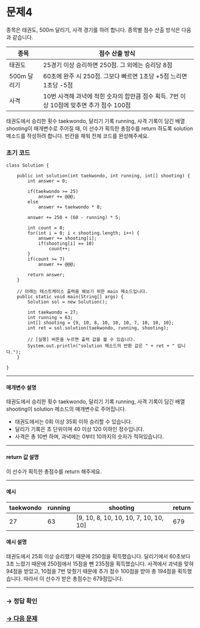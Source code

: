 # 문제4

종목은 태권도, 500m 달리기, 사격 경기를 하려 합니다. 종목별 점수 산출 방식은 다음과 같습니다.

| 종목        | 점수 산출 방식                                                                      |
|-------------|----------------------------------------------------------------------------------------|
| 태권도   | 25경기 이상 승리하면 250점. 그 외에는 승리당 8점               |
| 500m 달리기 | 60초에 완주 시 250점. 그보다 빠르면 1초당 +5점 느리면 1초당 -5점                        |
| 사격        | 10번 사격해 과녁에 적힌 숫자의 합만큼 점수 획득. 7번 이상 10점에 맞추면 추가 점수 100점  |

태권도에서 승리한 횟수 taekwondo, 달리기 기록 running, 사격 기록이 담긴 배열 shooting이 매개변수로 주어질 때, 이 선수가 획득한 총점수를 return 하도록 solution 메소드를 작성하려 합니다. 빈칸을 채워 전체 코드를 완성해주세요.

### 초기 코드

```
class Solution {

    public int solution(int taekwondo, int running, int[] shooting) {
        int answer = 0;

        if(taekwondo >= 25)
            answer += @@@;
        else
            answer += taekwondo * 8;

        answer += 250 + (60 - running) * 5;

        int count = 0;
        for(int i = 0; i < shooting.length; i++) {
            answer += shooting[i];
            if(shooting[i] == 10)
                count++;
        }
        if(count >= 7)
            answer += @@@;

        return answer;
    }

    // 아래는 테스트케이스 출력을 해보기 위한 main 메소드입니다.
    public static void main(String[] args) {
    	Solution sol = new Solution();

    	int taekwondo = 27;
    	int running = 63;
    	int[] shooting = {9, 10, 8, 10, 10, 10, 7, 10, 10, 10};
    	int ret = sol.solution(taekwondo, running, shooting);

    	// [실행] 버튼을 누르면 출력 값을 볼 수 있습니다.
    	System.out.println("solution 메소드의 반환 값은 " + ret + " 입니다.");
    }
    
}
```

---

#### 매개변수 설명
태권도에서 승리한 횟수 taekwondo, 달리기 기록 running, 사격 기록이 담긴 배열 shooting이 solution 메소드의 매개변수로 주어집니다.
* 태권도에서는 0회 이상 35회 이하 승리할 수 있습니다.
* 달리기 기록은 초 단위이며 40 이상 120 이하인 정수입니다.
* 사격은 총 10번 하며, 과녁에는 0부터 10까지의 숫자가 적혀있습니다.

---

#### return 값 설명
이 선수가 획득한 총점수를 return 해주세요.

---

#### 예시

| taekwondo | running | shooting                            | return |
|-----------|---------|---------------------------------------|--------|
| 27        | 63    | [9, 10, 8, 10, 10, 10, 7, 10, 10, 10] | 679   |

#### 예시 설명

태권도에서 25회 이상 승리했기 때문에 250점을 획득했습니다.
달리기에서 60초보다 3초 느렸기 때문에 250점에서 15점을 뺀 235점을 획득했습니다.
사격에서 과녁을 맞혀 94점을 받았고, 10점을 7번 맞췄기 때문에 추가 점수 100점을 받아 총 194점을 획득했습니다.
따라서 이 선수가 받은 총점수는 679점입니다.

---

### → 정답 확인

### [→ 다음 문제](https://github.com/tnehf18/cosPro/blob/main/java/ex_2nd/ex_2nd_05/no_05/ "cosPro 2급 Java 5차 5번 문제")
